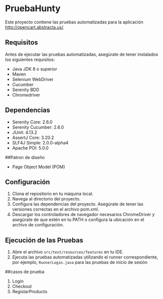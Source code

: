 # PruebaHunty

Este proyecto contiene las pruebas automatizadas para la aplicación http://opencart.abstracta.us/.

## Requisitos

Antes de ejecutar las pruebas automatizadas, asegúrate de tener instalados los siguientes requisitos:

- Java JDK 8 o superior
- Maven
- Selenium WebDriver
- Cucumber
- Serenity BDD
- Chromedriver 

## Dependencias 
- Serenity Core: 2.6.0
- Serenity Cucumber: 2.6.0
- JUnit: 4.13.2
- AssertJ Core: 3.20.2
- SLF4J Simple: 2.0.0-alpha4
- Apache POI: 5.0.0

##Patron de diseño
- Page Object Model (POM)

## Configuración

1. Clona el repositorio en tu máquina local.
2. Navega al directorio del proyecto.
3. Configura las dependencias del proyecto. Asegúrate de tener las versiones correctas en el archivo pom.xml.
4. Descargar los controladores de navegador necesarios ChromeDriver y asegúrate de que estén en tu PATH o configura la ubicación en el archivo de configuración.

## Ejecución de las Pruebas

1. Abre el archivo `src/test/resources/features` en tu IDE.
2. Ejecuta las pruebas automatizadas utilizando el runner correspondiente, por ejemplo, `RunnerLogin.java` para las pruebas de inicio de sesión

##casos de prueba
1. Login
2. Checkout
3. RegistarProducto
